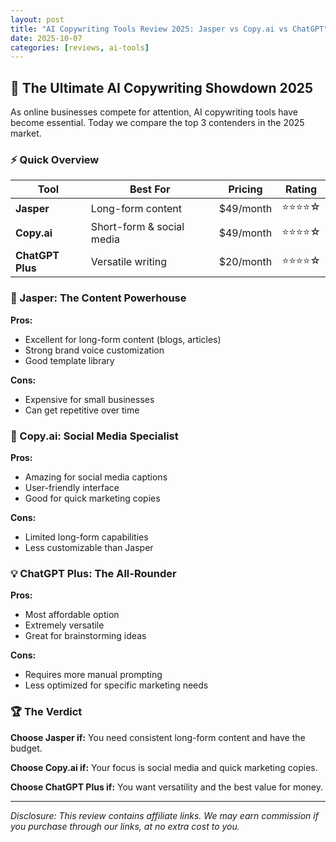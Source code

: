 ```yaml
---
layout: post
title: "AI Copywriting Tools Review 2025: Jasper vs Copy.ai vs ChatGPT"
date: 2025-10-07
categories: [reviews, ai-tools]
---
```


## 🤖 The Ultimate AI Copywriting Showdown 2025

As online businesses compete for attention, AI copywriting tools have become essential. Today we compare the top 3 contenders in the 2025 market.

### ⚡ Quick Overview

| Tool | Best For | Pricing | Rating |
|------|----------|---------|--------|
| **Jasper** | Long-form content | $49/month | ⭐⭐⭐⭐☆ |
| **Copy.ai** | Short-form & social media | $49/month | ⭐⭐⭐⭐☆ |
| **ChatGPT Plus** | Versatile writing | $20/month | ⭐⭐⭐⭐☆ |

### 🎯 Jasper: The Content Powerhouse

**Pros:**
- Excellent for long-form content (blogs, articles)
- Strong brand voice customization
- Good template library

**Cons:**
- Expensive for small businesses
- Can get repetitive over time

### 🚀 Copy.ai: Social Media Specialist

**Pros:**
- Amazing for social media captions
- User-friendly interface
- Good for quick marketing copies

**Cons:**
- Limited long-form capabilities
- Less customizable than Jasper

### 💡 ChatGPT Plus: The All-Rounder

**Pros:**
- Most affordable option
- Extremely versatile
- Great for brainstorming ideas

**Cons:**
- Requires more manual prompting
- Less optimized for specific marketing needs

### 🏆 The Verdict

**Choose Jasper if:** You need consistent long-form content and have the budget.

**Choose Copy.ai if:** Your focus is social media and quick marketing copies.

**Choose ChatGPT Plus if:** You want versatility and the best value for money.

---

*Disclosure: This review contains affiliate links. We may earn commission if you purchase through our links, at no extra cost to you.*
